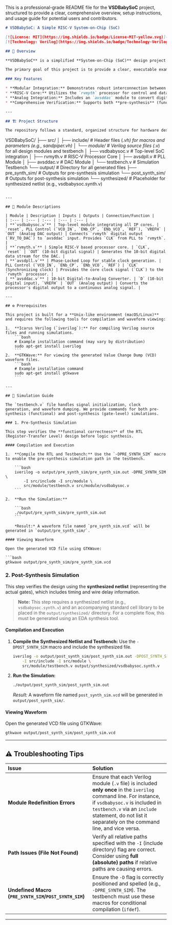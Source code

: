 This is a professional-grade README file for the **VSDBabySoC** project, structured to provide a clear, comprehensive overview, setup instructions, and usage guide for potential users and contributors.

```markdown
# VSDBabySoC: A Simple RISC-V System-on-Chip (SoC)

[![License: MIT](https://img.shields.io/badge/License-MIT-yellow.svg)](https://opensource.org/licenses/MIT)
[![Technology: Verilog](https://img.shields.io/badge/Technology-Verilog-blue.svg)](https://www.verilog.com/)

## 📝 Overview

**VSDBabySoC** is a simplified **System-on-Chip (SoC)** design project demonstrating the integration of essential IP cores: a **RISC-V processor (rvmyth)**, a **Phase-Locked Loop (PLL) (avsdpll)**, and a **Digital-to-Analog Converter (DAC) (avsddac)**.

The primary goal of this project is to provide a clear, executable example for simulating and verifying integrated hardware IP core behavior using both **pre-synthesis** and **post-synthesis** simulation flows. The system is designed to have the RISC-V core generate a digital output, which is then clocked by the PLL and finally converted to an analog signal by the DAC.

### Key Features

* **Modular Integration:** Demonstrates robust interconnection between processor, clocking, and peripheral IP cores.
* **RISC-V Core:** Utilizes the `rvmyth` processor for control and data generation.
* **Analog Integration:** Includes an `avsddac` module to convert digital processor output to an analog signal.
* **Comprehensive Verification:** Supports both **pre-synthesis** (functional) and **post-synthesis** (timing/gate-level) simulations.

---

## 🏗️ Project Structure

The repository follows a standard, organized structure for hardware design projects:

```

VSDBabySoC/
├── src/
│   ├── include/          \# Header files (*.vh) for macros and parameters (e.g., sandpiper.vh)
│   └── module/           \# Verilog source files (*.v) for all design modules and testbench
│       ├── vsdbabysoc.v      \# Top-level SoC integration
│       ├── rvmyth.v          \# RISC-V Processor Core
│       ├── avsdpll.v         \# PLL Module
│       ├── avsddac.v         \# DAC Module
│       └── testbench.v       \# Simulation Testbench
└── output/               \# Directory for all generated files
├── pre\_synth\_sim/    \# Outputs for pre-synthesis simulation
└── post\_synth\_sim/   \# Outputs for post-synthesis simulation
└── synthesized/      \# Placeholder for synthesized netlist (e.g., vsdbabysoc.synth.v)

````

---

## 🔌 Module Descriptions

| Module | Description | Inputs | Outputs | Connection/Function |
| :--- | :--- | :--- | :--- | :--- |
| **`vsdbabysoc.v`** | Top-level module integrating all IP cores. | `reset`, PLL Control (`VCO_IN`, `ENb_CP`, `ENb_VCO`, `REF`), `VREFH` | `OUT` (Analog DAC output) | Connects `rvmyth` digital output (`RV_TO_DAC`) to `avsddac` input. Provides `CLK` from PLL to `rvmyth`. |
| **`rvmyth.v`** | Simple RISC-V based processor core. | `CLK`, `reset` | `OUT` (10-bit digital signal) | Generates the 10-bit digital data stream for the DAC. |
| **`avsdpll.v`** | Phase-Locked Loop for stable clock generation. | PLL Control (`VCO_IN`, `ENb_CP`, `ENb_VCO`, `REF`) | `CLK` (Synchronizing clock) | Provides the core clock signal (`CLK`) to the `rvmyth` processor. |
| **`avsddac.v`** | 10-bit Digital-to-Analog Converter. | `D` (10-bit digital input), `VREFH` | `OUT` (Analog output) | Converts the processor's digital output to a continuous analog signal. |

---

## ⚙️ Prerequisites

This project is built for a **Unix-like environment (macOS/Linux)** and requires the following tools for compilation and waveform viewing:

1.  **Icarus Verilog (`iverilog`):** For compiling Verilog source files and running simulations.
    ```bash
    # Example installation command (may vary by distribution)
    sudo apt-get install iverilog
    ```
2.  **GTKWave:** For viewing the generated Value Change Dump (VCD) waveform files.
    ```bash
    # Example installation command
    sudo apt-get install gtkwave
    ```

---

## 🚀 Simulation Guide

The `testbench.v` file handles signal initialization, clock generation, and waveform dumping. We provide commands for both pre-synthesis (functional) and post-synthesis (gate-level) simulations.

### 1. Pre-Synthesis Simulation

This step verifies the **functional correctness** of the RTL (Register-Transfer Level) design before logic synthesis.

#### Compilation and Execution

1.  **Compile the RTL and Testbench:** Use the `-DPRE_SYNTH_SIM` macro to enable the pre-synthesis simulation path in the testbench.

    ```bash
    iverilog -o output/pre_synth_sim/pre_synth_sim.out -DPRE_SYNTH_SIM \
        -I src/include -I src/module \
        src/module/testbench.v src/module/vsdbabysoc.v
    ```

2.  **Run the Simulation:**

    ```bash
    ./output/pre_synth_sim/pre_synth_sim.out
    ```

    *Result:* A waveform file named `pre_synth_sim.vcd` will be generated in `output/pre_synth_sim/`.

#### Viewing Waveform

Open the generated VCD file using GTKWave:

```bash
gtkwave output/pre_synth_sim/pre_synth_sim.vcd
````

### 2\. Post-Synthesis Simulation

This step verifies the design using the **synthesized netlist** (representing the actual gates), which includes timing and wire delay information.

> **Note:** This step requires a synthesized netlist (e.g., `vsdbabysoc.synth.v`) and an accompanying standard cell library to be placed in the `output/synthesized/` directory. For a complete flow, this must be generated using an EDA synthesis tool.

#### Compilation and Execution

1.  **Compile the Synthesized Netlist and Testbench:** Use the `-DPOST_SYNTH_SIM` macro and include the synthesized file.

    ```bash
    iverilog -o output/post_synth_sim/post_synth_sim.out -DPOST_SYNTH_SIM \
        -I src/include -I src/module \
        src/module/testbench.v output/synthesized/vsdbabysoc.synth.v
    ```

2.  **Run the Simulation:**

    ```bash
    ./output/post_synth_sim/post_synth_sim.out
    ```

    *Result:* A waveform file named `post_synth_sim.vcd` will be generated in `output/post_synth_sim/`.

#### Viewing Waveform

Open the generated VCD file using GTKWave:

```bash
gtkwave output/post_synth_sim/post_synth_sim.vcd
```

-----

## ⚠️ Troubleshooting Tips

| Issue | Solution |
| :--- | :--- |
| **Module Redefinition Errors** | Ensure that each Verilog module (`.v` file) is included **only once** in the `iverilog` command line. For instance, if `vsdbabysoc.v` is included in `testbench.v` via an `include` statement, do not list it separately on the command line, and vice versa. |
| **Path Issues (File Not Found)** | Verify all relative paths specified with the `-I` (include directory) flag are correct. Consider using **full (absolute) paths** if relative paths are causing errors. |
| **Undefined Macro (`PRE_SYNTH_SIM`/`POST_SYNTH_SIM`)** | Ensure the `-D` flag is correctly positioned and spelled (e.g., `-DPRE_SYNTH_SIM`). The testbench must use these macros for conditional compilation (`ifdef`). |

-----

